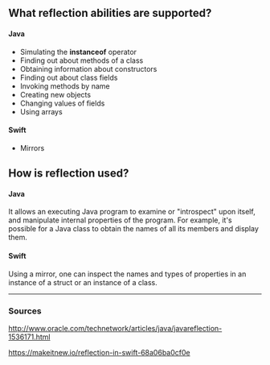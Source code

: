 ## What reflection abilities are supported?
#### Java
- Simulating the **instanceof** operator
- Finding out about methods of a class
- Obtaining information about constructors
- Finding out about class fields
- Invoking methods by name
- Creating new objects
- Changing values of fields
- Using arrays
#### Swift
- Mirrors

## How is reflection used?
#### Java
It allows an executing Java program to examine or "introspect" upon itself, and manipulate internal properties of the program. For example, it's possible for a Java class to obtain the names of all its members and display them.
#### Swift
Using a mirror, one can inspect the names and types of properties in an instance of a struct or an instance of a class.

----

### Sources
http://www.oracle.com/technetwork/articles/java/javareflection-1536171.html

https://makeitnew.io/reflection-in-swift-68a06ba0cf0e
